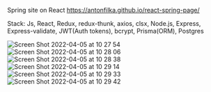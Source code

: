 Spring site on React
https://antonfilka.github.io/react-spring-page/

Stack: Js, React, Redux, redux-thunk, axios, clsx, Node.js, Express, Express-validate, JWT(Auth tokens), bcrypt, Prisma(ORM), Postgres

![Screen Shot 2022-04-05 at 10 27 54](https://user-images.githubusercontent.com/72185618/161701736-cf16eab0-edc4-4952-aabb-dfcbaa304a21.png)
![Screen Shot 2022-04-05 at 10 28 06](https://user-images.githubusercontent.com/72185618/161701759-a60fa7ef-fc49-4a06-95d8-60da1f01eb35.png)
![Screen Shot 2022-04-05 at 10 28 38](https://user-images.githubusercontent.com/72185618/161701755-d46cc152-fc7c-4196-9f98-c0affd876be8.png)
![Screen Shot 2022-04-05 at 10 29 14](https://user-images.githubusercontent.com/72185618/161701747-02a11640-9f80-4d78-b25f-3328d3585a50.png)
![Screen Shot 2022-04-05 at 10 29 33](https://user-images.githubusercontent.com/72185618/161701741-c46e709a-04e0-46d1-92e9-d35397cfec2b.png)
![Screen Shot 2022-04-05 at 10 29 42](https://user-images.githubusercontent.com/72185618/161701739-fca243d9-2084-4e02-8b22-acd6160af475.png)
